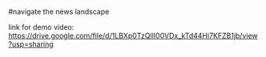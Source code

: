 #navigate the news landscape

link for demo video: 
https://drive.google.com/file/d/1LBXp0TzQllI00VDx_kTd44Hi7KFZB1jb/view?usp=sharing
